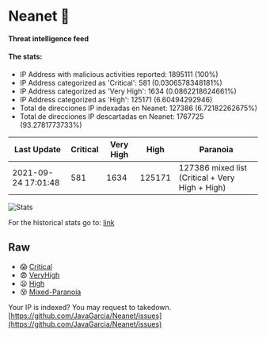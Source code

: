 # Neanet :hocho:
#### Threat intelligence feed
#### The stats:

- IP Address with malicious activities reported: 1895111 (100%)
- IP Address categorized as 'Critical':  581 (0.0306578348181%)
- IP Address categorized as 'Very High':  1634 (0.0862218624661%)
- IP Address categorized as 'High':  125171 (6.60494292946)
- Total de direcciones IP indexadas en Neanet:  127386 (6.72182262675%)
- Total de direcciones IP descartadas en Neanet:  1767725 (93.2781773733%)

| Last Update | Critical | Very High | High | Paranoia |
| --- | --- | --- | --- | --- |
| 2021-09-24 17:01:48 | 581 | 1634 | 125171 | 127386 mixed list (Critical + Very High + High)|

![Stats](https://docs.google.com/spreadsheets/d/e/2PACX-1vSnaNMIXVabIpDJjufMlzH7poXnshF3mgd8Is1g9ytUEzVsP5my4Trn8f-xkoLLQ38xpL3HtmUexLo6/pubchart?oid=501124687&format=image)

For the historical stats go to: [link](/stats.csv)
## Raw
- :scream: [Critical](https://raw.githubusercontent.com/JavaGarcia/Neanet/master/blacklists/neanet_critical.txt)
- :fearful: [VeryHigh](https://raw.githubusercontent.com/JavaGarcia/Neanet/master/blacklists/neanet_veryHigh.txtt)
- :frowning: [High](https://raw.githubusercontent.com/JavaGarcia/Neanet/master/blacklists/neanet_high.txt)
- :dizzy_face: [Mixed-Paranoia](https://raw.githubusercontent.com/JavaGarcia/Neanet/master/blacklists/neanet_all.txt)


Your IP is indexed? You may request to takedown. [https://github.com/JavaGarcia/Neanet/issues](https://github.com/JavaGarcia/Neanet/issues)





































































































































































































































































































































































































































































































































































































































































































































































































































































































































































































































































































































































































































































































































































































































































































































































































































































































































































































































































































































































































































































































































































































































































































































































































































































































































































































































































































































































































































































































































































































































































































































































































































































































































































































































































































































































































































































































































































































































































































































































































































































































































































































































































































































































































































































































































































































































































































































































































































































































































































































































































































































































































































































































































































































































































































































































































































































































































































































































































































































































































































































































































































































































































































































































































































































































































































































































































































































































































































































































































































































































































































































































































































































































































































































































































































































































































































































































































































































































































































































































































































































































































































































































































































































































































































































































































































































































































































































































































































































































































































































































































































































































































